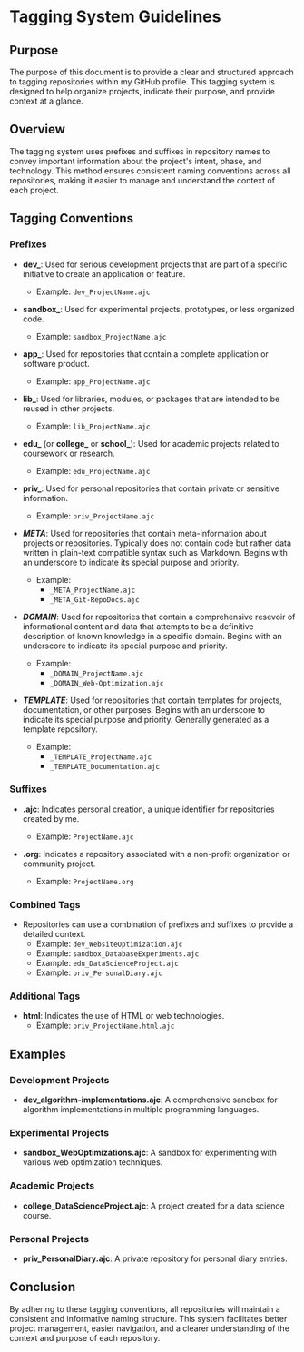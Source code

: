# Tagging System Guidelines

## Purpose

The purpose of this document is to provide a clear and structured approach to tagging repositories within my GitHub profile. This tagging system is designed to help organize projects, indicate their purpose, and provide context at a glance.

## Overview

The tagging system uses prefixes and suffixes in repository names to convey important information about the project's intent, phase, and technology. This method ensures consistent naming conventions across all repositories, making it easier to manage and understand the context of each project.

## Tagging Conventions

### Prefixes

- **dev_**: Used for serious development projects that are part of a specific initiative to create an application or feature.
  - Example: `dev_ProjectName.ajc`

- **sandbox_**: Used for experimental projects, prototypes, or less organized code.
  - Example: `sandbox_ProjectName.ajc`

- **app_**: Used for repositories that contain a complete application or software product.
  - Example: `app_ProjectName.ajc`

- **lib_**: Used for libraries, modules, or packages that are intended to be reused in other projects.
  - Example: `lib_ProjectName.ajc`

- **edu_** (or **college_** or **school_**): Used for academic projects related to coursework or research.
  - Example: `edu_ProjectName.ajc`

- **priv_**: Used for personal repositories that contain private or sensitive information.
  - Example: `priv_ProjectName.ajc`

- **_META_**: Used for repositories that contain meta-information about projects or repositories. Typically does not contain code but rather data written in plain-text compatible syntax such as Markdown. Begins with an underscore to indicate its special purpose and priority.
  - Example: 
    - `_META_ProjectName.ajc`
    - `_META_Git-RepoDocs.ajc`

- **_DOMAIN_**: Used for repositories that contain a comprehensive resevoir of informational content and data that attempts to be a definitive description of known knowledge in a specific domain. Begins with an underscore to indicate its special purpose and priority.
  - Example: 
    - `_DOMAIN_ProjectName.ajc`
    - `_DOMAIN_Web-Optimization.ajc`

- **_TEMPLATE_**: Used for repositories that contain templates for projects, documentation, or other purposes. Begins with an underscore to indicate its special purpose and priority. Generally generated as a template repository.
  - Example: 
    - `_TEMPLATE_ProjectName.ajc`
    - `_TEMPLATE_Documentation.ajc`

### Suffixes

- **.ajc**: Indicates personal creation, a unique identifier for repositories created by me.
  - Example: `ProjectName.ajc`

- **.org**: Indicates a repository associated with a non-profit organization or community project.
  - Example: `ProjectName.org`

### Combined Tags

- Repositories can use a combination of prefixes and suffixes to provide a detailed context.
  - Example: `dev_WebsiteOptimization.ajc`
  - Example: `sandbox_DatabaseExperiments.ajc`
  - Example: `edu_DataScienceProject.ajc`
  - Example: `priv_PersonalDiary.ajc`

### Additional Tags

- **html**: Indicates the use of HTML or web technologies.
  - Example: `priv_ProjectName.html.ajc`

## Examples

### Development Projects

- **dev_algorithm-implementations.ajc**: A comprehensive sandbox for algorithm implementations in multiple programming languages.

### Experimental Projects

- **sandbox_WebOptimizations.ajc**: A sandbox for experimenting with various web optimization techniques.

### Academic Projects

- **college_DataScienceProject.ajc**: A project created for a data science course.

### Personal Projects

- **priv_PersonalDiary.ajc**: A private repository for personal diary entries.

## Conclusion

By adhering to these tagging conventions, all repositories will maintain a consistent and informative naming structure. This system facilitates better project management, easier navigation, and a clearer understanding of the context and purpose of each repository.
